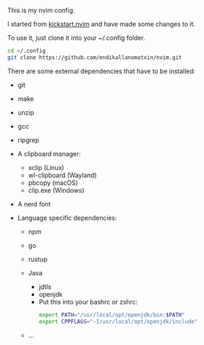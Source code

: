 This is my nvim config.

I started from [kickstart.nvim](https://github.com/nvim-lua/kickstart.nvim) and have made some changes to it.

To use it, just clone it into your ~/.config folder.

```bash
cd ~/.config
git clone https://github.com/endikallanomatxin/nvim.git
```

There are some external dependencies that have to be installed:

- git

- make

- unzip

- gcc

- ripgrep

- A clipboard manager:
    - xclip (Linux)
    - wl-clipboard (Wayland)
    - pbcopy (macOS)
    - clip.exe (Windows)

- A nerd font

- Language specific dependencies:

    - npm
    - go
    - rustup

    - Java
        - jdtls
        - openjdk
        - Put this into your bashrc or zshrc:
            ```bash
            export PATH="/usr/local/opt/openjdk/bin:$PATH"
            export CPPFLAGS="-I/usr/local/opt/openjdk/include"
            ```

    - ...

